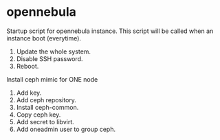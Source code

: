 # opennebula
Startup script for opennebula instance. This script will be called when an instance boot (everytime).
1. Update the whole system.
2. Disable SSH password.
3. Reboot.

Install ceph mimic for ONE node
1. Add key.
2. Add ceph repository.
3. Install ceph-common.
4. Copy ceph key.
5. Add secret to libvirt.
6. Add oneadmin user to group ceph.
